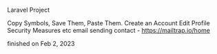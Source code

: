 Laravel Project

Copy Symbols, Save Them, Paste Them.
Create an Account
Edit Profile
Security Measures
etc
email sending contact - https://mailtrap.io/home


finished on Feb 2, 2023
